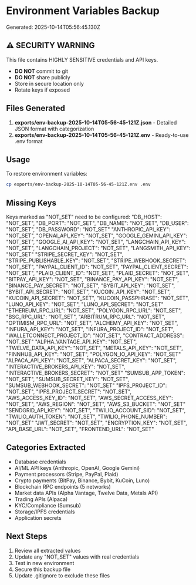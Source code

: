 # Environment Variables Backup
Generated: 2025-10-14T05:56:45.130Z

## ⚠️ SECURITY WARNING
This file contains HIGHLY SENSITIVE credentials and API keys.
- **DO NOT** commit to git
- **DO NOT** share publicly
- Store in secure location only
- Rotate keys if exposed

## Files Generated
1. **exports/env-backup-2025-10-14T05-56-45-121Z.json** - Detailed JSON format with categorization
2. **exports/env-backup-2025-10-14T05-56-45-121Z.env** - Ready-to-use .env format

## Usage
To restore environment variables:
```bash
cp exports/env-backup-2025-10-14T05-56-45-121Z.env .env
```

## Missing Keys
Keys marked as "NOT_SET" need to be configured:
    "DB_HOST": "NOT_SET",
    "DB_PORT": "NOT_SET",
    "DB_NAME": "NOT_SET",
    "DB_USER": "NOT_SET",
    "DB_PASSWORD": "NOT_SET"
    "ANTHROPIC_API_KEY": "NOT_SET",
    "OPENAI_API_KEY": "NOT_SET",
    "GOOGLE_GEMINI_API_KEY": "NOT_SET",
    "GOOGLE_AI_API_KEY": "NOT_SET",
    "LANGCHAIN_API_KEY": "NOT_SET",
    "LANGCHAIN_PROJECT": "NOT_SET",
    "LANGSMITH_API_KEY": "NOT_SET"
    "STRIPE_SECRET_KEY": "NOT_SET",
    "STRIPE_PUBLISHABLE_KEY": "NOT_SET",
    "STRIPE_WEBHOOK_SECRET": "NOT_SET",
    "PAYPAL_CLIENT_ID": "NOT_SET",
    "PAYPAL_CLIENT_SECRET": "NOT_SET",
    "PLAID_CLIENT_ID": "NOT_SET",
    "PLAID_SECRET": "NOT_SET",
    "BITPAY_API_KEY": "NOT_SET",
    "BINANCE_PAY_API_KEY": "NOT_SET",
    "BINANCE_PAY_SECRET": "NOT_SET",
    "BYBIT_API_KEY": "NOT_SET",
    "BYBIT_API_SECRET": "NOT_SET",
    "KUCOIN_API_KEY": "NOT_SET",
    "KUCOIN_API_SECRET": "NOT_SET",
    "KUCOIN_PASSPHRASE": "NOT_SET",
    "LUNO_API_KEY": "NOT_SET",
    "LUNO_API_SECRET": "NOT_SET"
    "ETHEREUM_RPC_URL": "NOT_SET",
    "POLYGON_RPC_URL": "NOT_SET",
    "BSC_RPC_URL": "NOT_SET",
    "ARBITRUM_RPC_URL": "NOT_SET",
    "OPTIMISM_RPC_URL": "NOT_SET",
    "ALCHEMY_API_KEY": "NOT_SET",
    "INFURA_API_KEY": "NOT_SET",
    "INFURA_PROJECT_ID": "NOT_SET",
    "WALLETCONNECT_PROJECT_ID": "NOT_SET",
    "CONTRACT_ADDRESS": "NOT_SET"
    "ALPHA_VANTAGE_API_KEY": "NOT_SET",
    "TWELVE_DATA_API_KEY": "NOT_SET",
    "METALS_API_KEY": "NOT_SET",
    "FINNHUB_API_KEY": "NOT_SET",
    "POLYGON_IO_API_KEY": "NOT_SET"
    "ALPACA_API_KEY": "NOT_SET",
    "ALPACA_SECRET_KEY": "NOT_SET",
    "INTERACTIVE_BROKERS_API_KEY": "NOT_SET",
    "INTERACTIVE_BROKERS_SECRET": "NOT_SET"
    "SUMSUB_APP_TOKEN": "NOT_SET",
    "SUMSUB_SECRET_KEY": "NOT_SET",
    "SUMSUB_WEBHOOK_SECRET": "NOT_SET"
    "IPFS_PROJECT_ID": "NOT_SET",
    "IPFS_PROJECT_SECRET": "NOT_SET",
    "AWS_ACCESS_KEY_ID": "NOT_SET",
    "AWS_SECRET_ACCESS_KEY": "NOT_SET",
    "AWS_REGION": "NOT_SET",
    "AWS_S3_BUCKET": "NOT_SET"
    "SENDGRID_API_KEY": "NOT_SET",
    "TWILIO_ACCOUNT_SID": "NOT_SET",
    "TWILIO_AUTH_TOKEN": "NOT_SET",
    "TWILIO_PHONE_NUMBER": "NOT_SET"
    "JWT_SECRET": "NOT_SET",
    "ENCRYPTION_KEY": "NOT_SET",
    "API_BASE_URL": "NOT_SET",
    "FRONTEND_URL": "NOT_SET"

## Categories Extracted
- Database credentials
- AI/ML API keys (Anthropic, OpenAI, Google Gemini)
- Payment processors (Stripe, PayPal, Plaid)
- Crypto payments (BitPay, Binance, Bybit, KuCoin, Luno)
- Blockchain RPC endpoints (5 networks)
- Market data APIs (Alpha Vantage, Twelve Data, Metals API)
- Trading APIs (Alpaca)
- KYC/Compliance (Sumsub)
- Storage/IPFS credentials
- Application secrets

## Next Steps
1. Review all extracted values
2. Update any "NOT_SET" values with real credentials
3. Test in new environment
4. Secure this backup file
5. Update .gitignore to exclude these files
